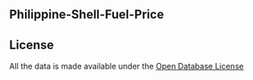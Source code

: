 ## Philippine-Shell-Fuel-Price

## License

All the data is made available under the [Open Database License](http://opendatacommons.org/licenses/odbl/1.0/)

